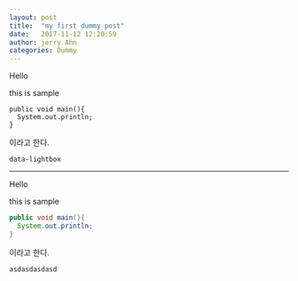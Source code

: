 ```yaml
---
layout: post
title:  "my first dummy post"
date:   2017-11-12 12:20:59
author: jerry Ahn
categories: Dummy
---
```


Hello

this is sample

    public void main(){
      System.out.println;
    }



이라고 한다.


<code>data-lightbox</code>

-----------------

Hello

this is sample

```java
public void main(){
  System.out.println;
}
```



이라고 한다.

`asdasdasdasd`
